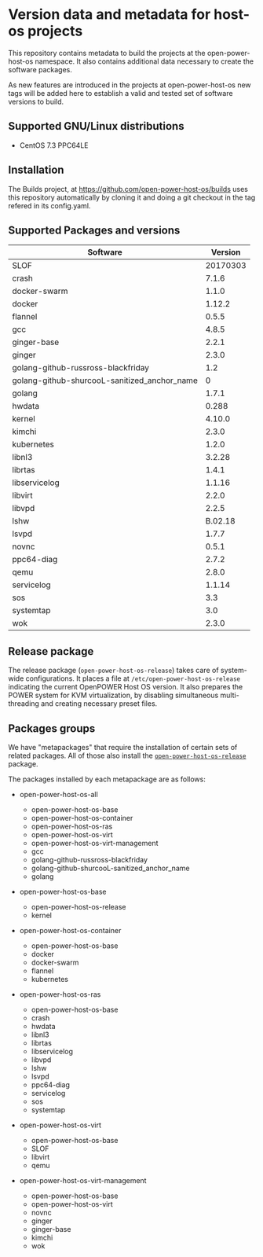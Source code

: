 # Version data and metadata for host-os projects #

This repository contains metadata to build the projects at the open-power-host-os
namespace.
It also contains additional data necessary to create the software packages.

As new features are introduced in the projects at open-power-host-os new tags will
be added here to establish a valid and tested set of software versions to build.

## Supported GNU/Linux distributions ##

* CentOS 7.3 PPC64LE

## Installation ##
The Builds project, at https://github.com/open-power-host-os/builds uses this
repository automatically by cloning it and doing a git checkout in the tag
refered in its config.yaml.

## Supported Packages and versions ##

<table>
  <thead>
    <th>Software</th>
    <th>Version</th>
  </thead>
  <tbody>
    <tr>
      <td>SLOF</td>
      <td>20170303</td>
    </tr>
    <tr>
      <td>crash</td>
      <td>7.1.6</td>
    </tr>
    <tr>
      <td>docker-swarm</td>
      <td>1.1.0</td>
    </tr>
    <tr>
      <td>docker</td>
      <td>1.12.2</td>
    </tr>
    <tr>
      <td>flannel</td>
      <td>0.5.5</td>
    </tr>
    <tr>
      <td>gcc</td>
      <td>4.8.5</td>
    </tr>
    <tr>
      <td>ginger-base</td>
      <td>2.2.1</td>
    </tr>
    <tr>
      <td>ginger</td>
      <td>2.3.0</td>
    </tr>
    <tr>
      <td>golang-github-russross-blackfriday</td>
      <td>1.2</td>
    </tr>
    <tr>
      <td>golang-github-shurcooL-sanitized_anchor_name</td>
      <td>0</td>
    </tr>
    <tr>
      <td>golang</td>
      <td>1.7.1</td>
    </tr>
    <tr>
      <td>hwdata</td>
      <td>0.288</td>
    </tr>
    <tr>
      <td>kernel</td>
      <td>4.10.0</td>
    </tr>
    <tr>
      <td>kimchi</td>
      <td>2.3.0</td>
    </tr>
    <tr>
      <td>kubernetes</td>
      <td>1.2.0</td>
    </tr>
    <tr>
      <td>libnl3</td>
      <td>3.2.28</td>
    </tr>
    <tr>
      <td>librtas</td>
      <td>1.4.1</td>
    </tr>
    <tr>
      <td>libservicelog</td>
      <td>1.1.16</td>
    </tr>
    <tr>
      <td>libvirt</td>
      <td>2.2.0</td>
    </tr>
    <tr>
      <td>libvpd</td>
      <td>2.2.5</td>
    </tr>
    <tr>
      <td>lshw</td>
      <td>B.02.18</td>
    </tr>
    <tr>
      <td>lsvpd</td>
      <td>1.7.7</td>
    </tr>
    <tr>
      <td>novnc</td>
      <td>0.5.1</td>
    </tr>
    <tr>
      <td>ppc64-diag</td>
      <td>2.7.2</td>
    </tr>
    <tr>
      <td>qemu</td>
      <td>2.8.0</td>
    </tr>
    <tr>
      <td>servicelog</td>
      <td>1.1.14</td>
    </tr>
    <tr>
      <td>sos</td>
      <td>3.3</td>
    </tr>
    <tr>
      <td>systemtap</td>
      <td>3.0</td>
    </tr>
    <tr>
      <td>wok</td>
      <td>2.3.0</td>
    </tr>
  </tbody>
</table>

## Release package

The release package (`open-power-host-os-release`) takes care
of system-wide configurations. It places a file at
`/etc/open-power-host-os-release` indicating the current
OpenPOWER Host OS version. It also prepares the POWER system
for KVM virtualization, by disabling simultaneous multi-threading
and creating necessary preset files.

## Packages groups

We have "metapackages" that require the installation of certain sets of
related packages. All of those also install the
[`open-power-host-os-release`](#release-package) package.

The packages installed by each metapackage are as follows:

- open-power-host-os-all
  - open-power-host-os-base
  - open-power-host-os-container
  - open-power-host-os-ras
  - open-power-host-os-virt
  - open-power-host-os-virt-management
  - gcc
  - golang-github-russross-blackfriday
  - golang-github-shurcooL-sanitized_anchor_name
  - golang

- open-power-host-os-base
  - open-power-host-os-release
  - kernel

- open-power-host-os-container
  - open-power-host-os-base
  - docker
  - docker-swarm
  - flannel
  - kubernetes

- open-power-host-os-ras
  - open-power-host-os-base
  - crash
  - hwdata
  - libnl3
  - librtas
  - libservicelog
  - libvpd
  - lshw
  - lsvpd
  - ppc64-diag
  - servicelog
  - sos
  - systemtap

- open-power-host-os-virt
  - open-power-host-os-base
  - SLOF
  - libvirt
  - qemu

- open-power-host-os-virt-management
  - open-power-host-os-base
  - open-power-host-os-virt
  - novnc
  - ginger
  - ginger-base
  - kimchi
  - wok 
